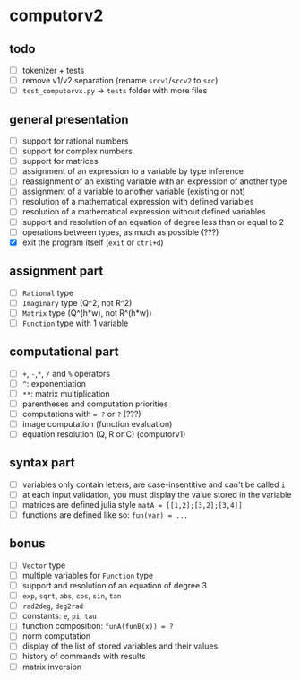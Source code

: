 # computorv2

## todo

- [ ] tokenizer + tests
- [ ] remove v1/v2 separation (rename `srcv1`/`srcv2` to `src`)
- [ ] `test_computorvx.py` -> `tests` folder with more files

## general presentation

- [ ] support for rational numbers
- [ ] support for complex numbers
- [ ] support for matrices
- [ ] assignment of an expression to a variable by type inference
- [ ] reassignment of an existing variable with an expression of another type
- [ ] assignment of a variable to another variable (existing or not)
- [ ] resolution of a mathematical expression with defined variables
- [ ] resolution of a mathematical expression without defined variables
- [ ] support and resolution of an equation of degree less than or equal to 2
- [ ] operations between types, as much as possible (???)
- [x] exit the program itself (`exit` or `ctrl+d`)

## assignment part

- [ ] `Rational` type
- [ ] `Imaginary` type (Q^2, not R^2)
- [ ] `Matrix` type (Q^(h\*w), not R^(h\*w))
- [ ] `Function` type with 1 variable

## computational part

- [ ] `+`, `-`,`*`, `/` and `%` operators
- [ ] `^`: exponentiation
- [ ] `**`: matrix multiplication
- [ ] parentheses and computation priorities
- [ ] computations with `= ?` or `?` (???)
- [ ] image computation (function evaluation)
- [ ] equation resolution (Q, R or C) (computorv1)

## syntax part

- [ ] variables only contain letters, are case-insentitive and can't be called `i`
- [ ] at each input validation, you must display the value stored in the variable
- [ ] matrices are defined julia style `matA = [[1,2];[3,2];[3,4]]`
- [ ] functions are defined like so: `fun(var) = ...`

## bonus

- [ ] `Vector` type
- [ ] multiple variables for `Function` type
- [ ] support and resolution of an equation of degree 3
- [ ] `exp`, `sqrt`, `abs`, `cos`, `sin`, `tan`
- [ ] `rad2deg`, `deg2rad`
- [ ] constants: `e`, `pi`, `tau`
- [ ] function composition: `funA(funB(x)) = ?`
- [ ] norm computation
- [ ] display of the list of stored variables and their values
- [ ] history of commands with results
- [ ] matrix inversion
